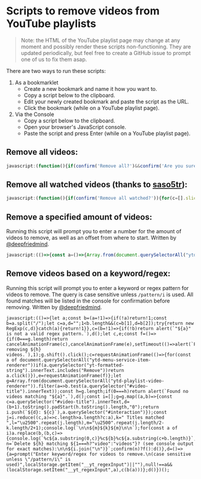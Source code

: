 # Scripts to remove videos from YouTube playlists

> Note: the HTML of the YouTube playlist page may change at any moment and possibly render these scripts non-functioning. They are updated periodically, but feel free to create a GitHub issue to prompt one of us to fix them asap.

There are two ways to run these scripts:

1. As a bookmarklet
    - Create a new bookmark and name it how you want to.
    - Copy a script below to the clipboard.
    - Edit your newly created bookmark and paste the script as the URL.
    - Click the bookmark (while on a YouTube playlist page).
2. Via the Console
    - Copy a script below to the clipboard.
    - Open your browser's JavaScript console.
    - Paste the script and press Enter (while on a YouTube playlist page).
  

## Remove all videos:

```js
javascript:(function(){if(confirm('Remove all?')&&confirm('Are you sure?')){for(c=[].slice.call(document.querySelectorAll('ytd-playlist-video-renderer')),i=c.length;i--;c[i]=c[i].lastElementChild.lastElementChild.lastElementChild);iid=window.setInterval(function(){if(!c[0]){window.clearInterval(iid);return;};c.pop().click();setTimeout(()=>{d=[].slice.call(document.querySelectorAll('ytd-menu-service-item-renderer'));for(i=d.length;i--;d[i].innerText.indexOf("Remove")!=-1?d[i].click():void(0));}, 1);},400);}})();
```

## Remove all watched videos (thanks to [saso5tr](https://www.reddit.com/r/youtube/comments/3br98c/a_way_to_automatically_add_subscriptions_to/cy38z0f)):

```js
javascript:(function(){if(confirm('Remove all watched?')){for(c=[].slice.call(document.querySelectorAll('ytd-thumbnail-overlay-resume-playback-renderer')),i=c.length;i--;c[i]=c[i].parentElement.parentElement.parentElement.parentElement.parentElement.parentElement.lastElementChild.lastElementChild.lastElementChild);iid=window.setInterval(function(){if(!c[0]){window.clearInterval(iid);return;};c.pop().click();setTimeout(()=>{d=[].slice.call(document.querySelectorAll('ytd-menu-service-item-renderer'));d[d.length-4].click()}, 1);},400);}})();
```

## Remove a specified amount of videos:

Running this script will prompt you to enter a number for the amount of videos to remove, as well as an offset from where to start. Written by [@deepfriedmind](https://github.com/deepfriedmind).

```js
javascript:(()=>{const a=()=>{Array.from(document.querySelectorAll("ytd-playlist-video-renderer #video-title")).forEach((a,b)=>{a.innerText=`#${b+1} - ${a.innerText.replace(/^#\d{1,3} - /,"")}`})},b=(b=0,c=1)=>{c--;const d=Array.from(document.querySelectorAll("ytd-playlist-video-renderer #interaction")).slice(c,b+c);let e,f;const g=()=>{if(0===d.length)return cancelAnimationFrame(e),cancelAnimationFrame(f),setTimeout(()=>alert(`Finished removing ${b} videos.`),1),setTimeout(a,1);d.shift().click();e=requestAnimationFrame(()=>{for(const a of document.querySelectorAll("ytd-menu-service-item-renderer"))if(a.querySelector("yt-formatted-string").innerText.includes("Remove"))return a.click()}),f=requestAnimationFrame(g)};g()},c=(a=null)=>null!==a&&(isNaN(a)?(alert(`"${a}" is not a number.`),!1):1>parseInt(a,10)?(alert("Must be a positive number."),!1):parseInt(a,10));a(),setTimeout(()=>{let a=prompt("How many videos should be removed? (descending)");if(a=c(a),a){let d=prompt(`Remove ${a} videos starting with #…`,1);d=c(d),d&&b(a,d)}},1)})();
```

## Remove videos based on a keyword/regex:

Running this script will prompt you to enter a keyword or regex pattern for videos to remove. The query is case sensitive unless `/pattern/i` is used. All found matches will be listed in the console for confirmation before removing. Written by [@deepfriedmind](https://github.com/deepfriedmind).

```JS
javascript:(()=>{let a;const b=(a=!1)=>{if(!a)return!1;const b=a.split("/");let c=a,d="";1<b.length&&(c=b[1],d=b[2]);try{return new RegExp(c,d)}catch(a){return!1}},c=(b=!1)=>{if(!b)return alert(`"${a}" is not a valid regex pattern.`),d();let c,e;const f=()=>{if(0===g.length)return cancelAnimationFrame(c),cancelAnimationFrame(e),setTimeout(()=>alert(`Finished removing ${h} videos.`),1);g.shift().click();c=requestAnimationFrame(()=>{for(const a of document.querySelectorAll("ytd-menu-service-item-renderer"))if(a.querySelector("yt-formatted-string").innerText.includes("Remove"))return a.click()}),e=requestAnimationFrame(f)};let g=Array.from(document.querySelectorAll("ytd-playlist-video-renderer")).filter(a=>b.test(a.querySelector("#video-title").innerText));const h=g.length;if(0===h)return alert(`Found no videos matching "${a}".`),d();const i=[];g=g.map((a,b)=>{const c=a.querySelector("#video-title").innerText,d=(b+1).toString().padStart(h.toString().length,"0");return i.push(`${d}: ${c}`),a.querySelector("#interaction")});const j=i.reduce((c,a)=>c.length>a.length?c:a),k=" Titles matched ",l="\u2500".repeat(j.length),m="\u2500".repeat(j.length/2-k.length/2+1);console.log(`\n\n${m}${k}${m}\n\n`);for(const a of i)a.replace(b,(b,c)=>{console.log(`%c${a.substring(0,c)}%c${b}%c${a.substring(c+b.length)}`,"color:#a7b3be","color:#98c379","color:#a7b3be")});console.log(`\n${l}`);const n=`Delete ${h} matching ${1===h?"video":"videos"}? (see console output for exact matches):\n\n${i.join("\n")}`;confirm(n)?f():d()},d=()=>{a=prompt("Enter keyword/regex for videos to remove.\n(case sensitive unless \"/pattern/i\" is used)",localStorage.getItem("__yt_regexInput")||""),null!==a&&(localStorage.setItem("__yt_regexInput",a),c(b(a)))};d()})();
```
